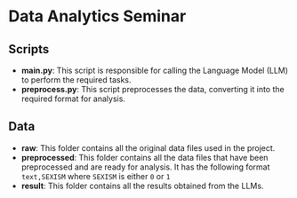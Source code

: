 # Data Analytics Seminar

## Scripts

- **main.py**: This script is responsible for calling the Language Model (LLM) to perform the required tasks.
- **preprocess.py**: This script preprocesses the data, converting it into the required format for analysis.

## Data

- **raw**: This folder contains all the original data files used in the project.
- **preprocessed**: This folder contains all the data files that have been preprocessed and are ready for analysis. It has the following format `text,SEXISM` where `SEXISM` is either `0` or `1`
- **result**: This folder contains all the results obtained from the LLMs.
